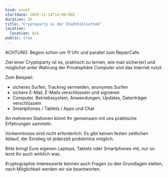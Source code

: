 ```yaml
---
kind: event
startdate: 2020-11-14T14:00:00Z
duration: 3h
title: "Cryptoparty in der Stadtbibliothek"
location:
  location: bib
public: true
---
```

ACHTUNG: Beginn schon um 11 Uhr und parallel zum RepairCafe.

Ziel einer Cryptoparty ist es, praktisch zu lernen, wie man sicher(er) und möglichst unter Wahrung der Privatsphäre Computer und das Internet nutzt.

Zum Beispiel:

- sicheres Surfen, Tracking vermeiden, anonymes Surfen
- sichere E-Mail, E-Mails verschlüsseln und signieren
- Computer, Betriebssystem, Anwendungen, Updates, Datenträger verschlüsseln
- Smartphones / Tablets / Apps und Chat

An mehreren Stationen könnt Ihr gemeinsam mit uns praktische Erfahrungen sammeln.

Vorkenntnisse sind nicht erforderlich. Es gibt keinen festen zeitlichen Ablauf, der Einstieg ist jederzeit problemlos möglich.

Bitte bringt Eure eigenen Laptops, Tablets oder Smartphones mit, nur so lernt Ihr auch wirklich was.

Kryptographie-Interessierte können auch Fragen zu den Grundlagen stellen, nach Möglichkeit werden wir sie beantworten.
